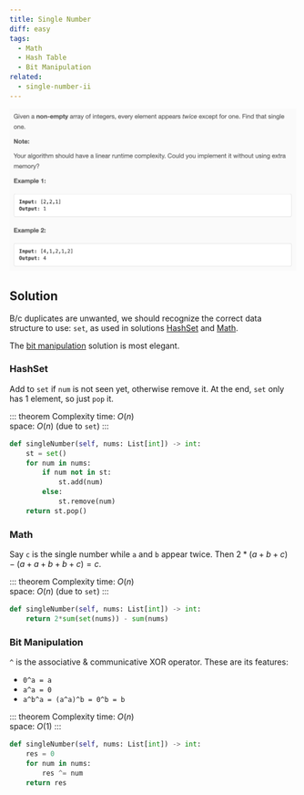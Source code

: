 ```yaml
---
title: Single Number
diff: easy
tags:
  - Math
  - Hash Table
  - Bit Manipulation
related:
  - single-number-ii
---
```


<img class="medium-zoom" src="/algo/single-number.png" alt="https://leetcode.com/problems/single-number">

## Solution

B/c duplicates are unwanted, we should recognize the correct data structure to use: `set`, as used in solutions [HashSet](#hashset) and [Math](#math).

The [bit manipulation](#bit-manipulation) solution is most elegant.

### HashSet

Add to `set` if `num` is not seen yet, otherwise remove it. At the end, `set` only has 1 element, so just `pop` it.

::: theorem Complexity
time: $O(n)$  
space: $O(n)$ (due to `set`)
:::

```py
def singleNumber(self, nums: List[int]) -> int:
    st = set()
    for num in nums:
        if num not in st:
            st.add(num)
        else:
            st.remove(num)
    return st.pop()
```

### Math

Say `c` is the single number while `a` and `b` appear twice. Then $2*(a+b+c)−(a+a+b+b+c)=c$.

::: theorem Complexity
time: $O(n)$  
space: $O(n)$ (due to `set`)
:::

```py
def singleNumber(self, nums: List[int]) -> int:
    return 2*sum(set(nums)) - sum(nums)
```

### Bit Manipulation

`^` is the associative & communicative XOR operator. These are its features:

- `0^a = a`
- `a^a = 0`
- `a^b^a = (a^a)^b = 0^b = b`

::: theorem Complexity
time: $O(n)$  
space: $O(1)$
:::

```py
def singleNumber(self, nums: List[int]) -> int:
    res = 0
    for num in nums:
        res ^= num
    return res
```
